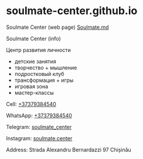 # soulmate-center.github.io

Soulmate Center (web page)
[Soulmate.md](https://soulmate.md/)

Soulmate Center (info)
 
Центр развития личности
- детские занятия
- творчество + мышление
- подростковый клуб
- трансформация + игры
- игровая зонa
- мастер-классы
  
Cell:    [+37379384540]()

WhatsApp: [+37379384540]()

Telegram: [soulmate_center](https://www.instagram.com/soulmate.center) 

Instagram:  [soulmate.center](https://www.instagram.com/soulmate.center) 

Address: Strada Alexandru Bernardazzi 97 Chișinău
